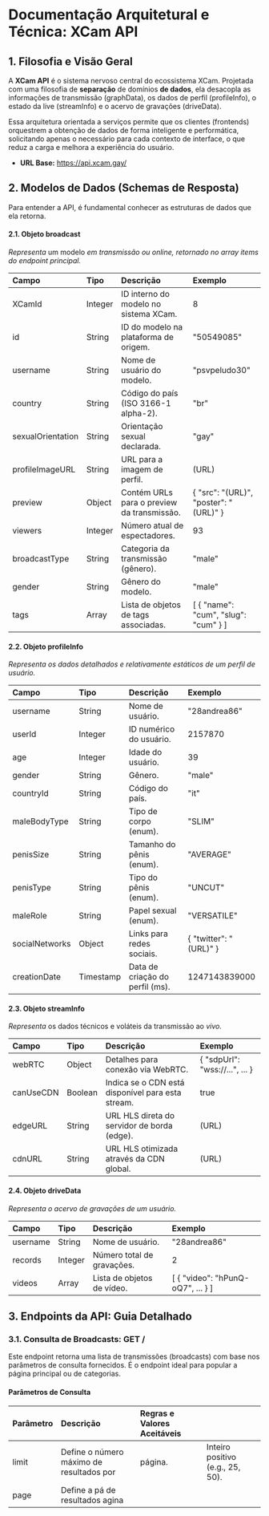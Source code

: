 # **Documentação Arquitetural e Técnica: XCam API**

## **1\. Filosofia e Visão Geral**

A **XCam API** é o sistema nervoso central do ecossistema XCam. Projetada com uma filosofia de **separação** de domínios **de dados**, ela desacopla as informações de transmissão (graphData), os dados de perfil (profileInfo), o estado da live (streamInfo) e o acervo de gravações (driveData).

Essa arquitetura orientada a serviços permite que os clientes (frontends) orquestrem a obtenção de dados de forma inteligente e performática, solicitando apenas o necessário para cada contexto de interface, o que reduz a carga e melhora a experiência do usuário.

* **URL Base:** https://api.xcam.gay/

## **2\. Modelos de Dados (Schemas de Resposta)**

Para entender a API, é fundamental conhecer as estruturas de dados que ela retorna.

#### **2.1. Objeto broadcast**

*Representa* um modelo *em transmissão ou online, retornado no array items do endpoint principal.*

| Campo | Tipo | Descrição | Exemplo |
| :---- | :---- | :---- | :---- |
| XCamId | Integer | ID interno do modelo no sistema XCam. | 8 |
| id | String | ID do modelo na plataforma de origem. | "50549085" |
| username | String | Nome de usuário do modelo. | "psvpeludo30" |
| country | String | Código do país (ISO 3166-1 alpha-2). | "br" |
| sexualOrientation | String | Orientação sexual declarada. | "gay" |
| profileImageURL | String | URL para a imagem de perfil. | (URL) |
| preview | Object | Contém URLs para o preview da transmissão. | { "src": "(URL)", "poster": "(URL)" } |
| viewers | Integer | Número atual de espectadores. | 93 |
| broadcastType | String | Categoria da transmissão (gênero). | "male" |
| gender | String | Gênero do modelo. | "male" |
| tags | Array | Lista de objetos de tags associadas. | \[ { "name": "cum", "slug": "cum" } \] |

#### **2.2. Objeto profileInfo**

*Representa os dados detalhados e relativamente estáticos de um perfil de usuário.*

| Campo | Tipo | Descrição | Exemplo |
| :---- | :---- | :---- | :---- |
| username | String | Nome de usuário. | "28andrea86" |
| userId | Integer | ID numérico do usuário. | 2157870 |
| age | Integer | Idade do usuário. | 39 |
| gender | String | Gênero. | "male" |
| countryId | String | Código do país. | "it" |
| maleBodyType | String | Tipo de corpo (enum). | "SLIM" |
| penisSize | String | Tamanho do pênis (enum). | "AVERAGE" |
| penisType | String | Tipo do pênis (enum). | "UNCUT" |
| maleRole | String | Papel sexual (enum). | "VERSATILE" |
| socialNetworks | Object | Links para redes sociais. | { "twitter": "(URL)" } |
| creationDate | Timestamp | Data de criação do perfil (ms). | 1247143839000 |

#### **2.3. Objeto streamInfo**

*Representa* os dados técnicos e voláteis da transmissão ao *vivo.*

| Campo | Tipo | Descrição | Exemplo |
| :---- | :---- | :---- | :---- |
| webRTC | Object | Detalhes para conexão via WebRTC. | { "sdpUrl": "wss://...", ... } |
| canUseCDN | Boolean | Indica se o CDN está disponível para esta stream. | true |
| edgeURL | String | URL HLS direta do servidor de borda (edge). | (URL) |
| cdnURL | String | URL HLS otimizada através da CDN global. | (URL) |

#### **2.4. Objeto driveData**

*Representa o acervo de gravações de um usuário.*

| Campo | Tipo | Descrição | Exemplo |
| :---- | :---- | :---- | :---- |
| username | String | Nome de usuário. | "28andrea86" |
| records | Integer | Número total de gravações. | 2 |
| videos | Array | Lista de objetos de vídeo. | \[ { "video": "hPunQ-oQ7", ... } \] |

## **3\. Endpoints da API: Guia Detalhado**

### **3.1. Consulta de Broadcasts: GET /**

Este endpoint retorna uma lista de transmissões (broadcasts) com base nos parâmetros de consulta fornecidos. É o endpoint ideal para popular a página principal ou de categorias.

#### **Parâmetros de Consulta**

| Parâmetro | Descrição | Regras e Valores Aceitáveis |  |
| :---- | :---- | :---- | :---- |
| limit | Define o número máximo de resultados por | página. | Inteiro positivo (e.g., 25, 50). |
| page | Define a pá de resultados agina |  |  |


